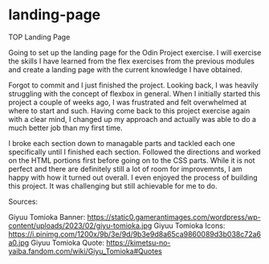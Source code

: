 # landing-page
TOP Landing Page

Going to set up the landing page for the Odin Project exercise. I will exercise the skills I have learned from the flex exercises from the 
previous modules and create a landing page with the current knowledge I have obtained.

Forgot to commit and I just finished the project. Looking back, I was heavily struggling with the concept of flexbox in general. When I 
initially started this project a couple of weeks ago, I was frustrated and felt overwhelmed at where to start and such. Having come back
to this project exercise again with a clear mind, I changed up my approach and actually was able to do a much better job than my first time.

I broke each section down to managable parts and tackled each one specifically until I finished each section. Followed the directions and 
worked on the HTML portions first before going on to the CSS parts. While it is not perfect and there are definitely still a lot of room
for improvemnts, I am happy with how it turned out overall. I even enjoyed the process of building this project. It was challenging but
still achievable for me to do. 

Sources:

Giyuu Tomioka Banner: https://static0.gamerantimages.com/wordpress/wp-content/uploads/2023/02/giyu-tomioka.jpg
Giyuu Tomioka Icons: https://i.pinimg.com/1200x/9b/3e/9d/9b3e9d8a65ca9860089d3b038c72a6a0.jpg
Giyuu Tomioka Quote: https://kimetsu-no-yaiba.fandom.com/wiki/Giyu_Tomioka#Quotes

